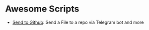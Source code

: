 # Awesome Scripts

-   [Send to Github](/Send-To-Github/): Send a File to a repo via Telegram bot and more
